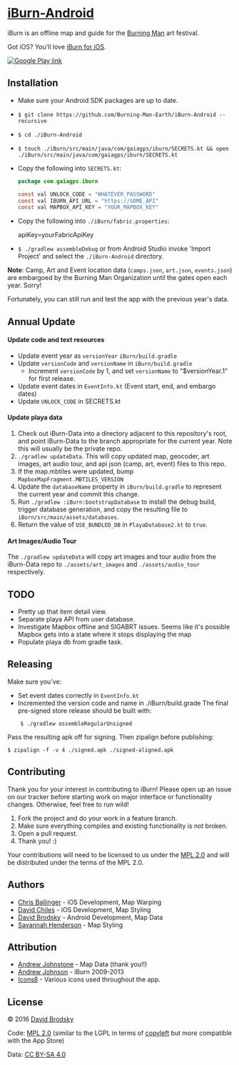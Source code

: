 # [iBurn-Android](https://github.com/Burning-Man-Earth/iBurn-Android)

iBurn is an offline map and guide for the [Burning Man](http://www.burningman.com) art festival.

Got iOS? You'll love [iBurn for iOS](https://github.com/Burning-Man-Earth/iBurn-iOS).

[![Google Play link](http://steverichey.github.io/google-play-badge-svg/img/en_get.svg)](https://play.google.com/store/apps/details?id=com.gaiagps.iburn)

## Installation

* Make sure your Android SDK packages are up to date.
* `$ git clone https://github.com/Burning-Man-Earth/iBurn-Android --recursive`
* `$ cd ./iBurn-Android`
* `$ touch ./iBurn/src/main/java/com/gaiagps/iburn/SECRETS.kt && open ./iBurn/src/main/java/com/gaiagps/iburn/SECRETS.kt`
* Copy the following into `SECRETS.kt`:

    ```java
    package com.gaiagps.iburn

    const val UNLOCK_CODE = "WHATEVER_PASSWORD"
    const val IBURN_API_URL = "https://SOME_API"
    const val MAPBOX_API_KEY = "YOUR_MAPBOX_KEY"
    ```
* Copy the following into `./iBurn/fabric.properties`:

    apiKey=yourFabricApiKey

* `$ ./gradlew assembleDebug` or from Android Studio invoke 'Import Project' and select the `./iBurn-Android` directory.

**Note**: Camp, Art and Event location data (`camps.json`, `art.json`, `events.json`) are embargoed by the Burning Man Organization until the gates open each year. Sorry!

Fortunately, you can still run and test the app with the previous year's data.

## Annual Update

#### Update code and text resources

* Update event year as `versionYear` `iBurn/build.gradle`
* Update `versionCode` and `versionName` in `iBurn/build.gradle`
    * Increment `versionCode` by 1, and set `versionName` to "$versionYear.1" for first release.
* Update event dates in `EventInfo.kt` (Event start, end, and embargo dates)
* Update `UNLOCK_CODE` in SECRETS.kt


#### Update playa data

1. Check out iBurn-Data into a directory adjacent to this repository's root, and point iBurn-Data to the branch appropriate for the current year. Note this will usually be the private repo.
2. `./gradlew updateData`. This will copy updated map, geocoder, art images, art audio tour, and api json (camp, art, event) files to this repo.
3. If the map.mbtiles were updated, bump `MapboxMapFragment.MBTILES_VERSION`
4. Update the `databaseName` property in `iBurn/build.gradle` to represent the current year and commit this change.
5. Run `./gradlew :iBurn:bootstrapDatabase` to install the debug build, trigger database generation,
   and copy the resulting file to `iBurn/src/main/assets/databases`.
6. Return the value of `USE_BUNDLED_DB` in `PlayaDatabase2.kt` to `true`.

#### Art Images/Audio Tour

The `./gradlew updateData` will copy art images and tour audio from the iBurn-Data repo to `./assets/art_images` and `./assets/audio_tour` respectively.

## TODO

* Pretty up that item detail view.
* Separate playa API from user database.
* Investigate Mapbox offline and SIGABRT issues. Seems like it's possible Mapbox gets into a state where it stops displaying the map
* Populate playa db from gradle task.

## Releasing
Make sure you've:
* Set event dates correctly in `EventInfo.kt`
* Incremented the version code and name in ./iBurn/build.grade
The final pre-signed store release should be built with:

```
    $ ./gradlew assembleRegularUnsigned
```

Pass the resulting apk off for signing. Then zipalign before publishing:

    $ zipalign -f -v 4 ./signed.apk ./signed-aligned.apk

## Contributing

Thank you for your interest in contributing to iBurn! Please open up an issue on our tracker before starting work on major interface or functionality changes. Otherwise, feel free to run wild!

1. Fork the project and do your work in a feature branch.
2. Make sure everything compiles and existing functionality is not broken.
3. Open a pull request.
4. Thank you! :)

Your contributions will need to be licensed to us under the [MPL 2.0](https://www.mozilla.org/MPL/2.0/) and will be distributed under the terms of the MPL 2.0.

## Authors

* [Chris Ballinger](https://github.com/chrisballinger) - iOS Development, Map Warping
* [David Chiles](https://github.com/davidchiles) - iOS Development, Map Styling
* [David Brodsky](https://github.com/onlyinamerica) - Android Development, Map Data
* [Savannah Henderson](https://github.com/savannahjune) - Map Styling

## Attribution

* [Andrew Johnstone](http://architecturalartsguild.com/about/) - Map Data (thank you!!)
* [Andrew Johnson](http://gaiagps.appspot.com/contact) - iBurn 2009-2013
* [Icons8](http://icons8.com) - Various icons used throughout the app.

## License

© 2016 [David Brodsky](https://github.com/onlyinamerica)

Code: [MPL 2.0](https://www.mozilla.org/MPL/2.0/) (similar to the LGPL in terms of [copyleft](https://en.wikipedia.org/wiki/Copyleft) but more compatible with the App Store)

Data: [CC BY-SA 4.0](http://creativecommons.org/licenses/by-sa/4.0/)
